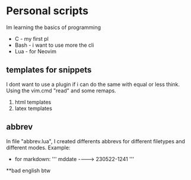 # Personal scripts

Im learning the basics of programming

* C - my first pl 
* Bash - i want to use more the cli
* Lua - for Neovim

## templates for snippets

I dont want to use a plugin if i can do the same with equal or
less think. Using the vim.cmd "read" and some remaps.

1. html templates
2. latex templates

## abbrev

In file "abbrev.lua", I created differents abbrevs for different filetypes and 
different modes. Example:

* for markdown:
    '''
    mddate ----> 230522-1241
    '''

**bad english btw
